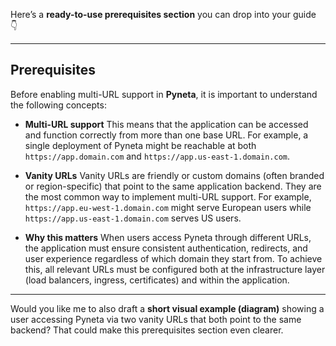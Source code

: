 Here’s a **ready-to-use prerequisites section** you can drop into your guide 👇

---

## Prerequisites

Before enabling multi-URL support in **Pyneta**, it is important to understand the following concepts:

* **Multi-URL support**
  This means that the application can be accessed and function correctly from more than one base URL. For example, a single deployment of Pyneta might be reachable at both `https://app.domain.com` and `https://app.us-east-1.domain.com`.

* **Vanity URLs**
  Vanity URLs are friendly or custom domains (often branded or region-specific) that point to the same application backend. They are the most common way to implement multi-URL support. For example, `https://app.eu-west-1.domain.com` might serve European users while `https://app.us-east-1.domain.com` serves US users.

* **Why this matters**
  When users access Pyneta through different URLs, the application must ensure consistent authentication, redirects, and user experience regardless of which domain they start from. To achieve this, all relevant URLs must be configured both at the infrastructure layer (load balancers, ingress, certificates) and within the application.

---

Would you like me to also draft a **short visual example (diagram)** showing a user accessing Pyneta via two vanity URLs that both point to the same backend? That could make this prerequisites section even clearer.
